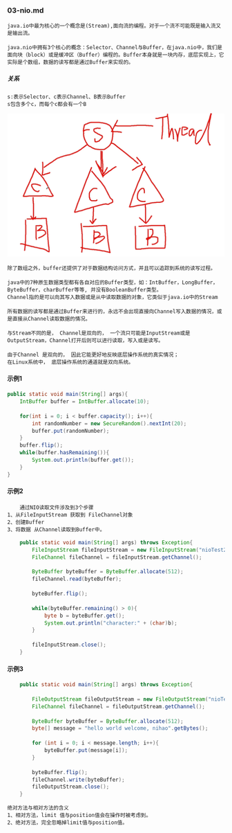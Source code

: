 ### 03-nio.md

    java.io中最为核心的一个概念是(Stream),面向流的编程。对于一个流不可能既是输入流又是输出流。

    java.nio中拥有3个核心的概念：Selector、Channel与Buffer，在java.nio中，我们是面向块（block）或是缓冲区（Buffer）编程的。Buffer本身就是一块内存，底层实现上，它实际是个数组，数据的读写都是通过Buffer来实现的。

##### 关系
    s:表示Selector、c表示Channel、B表示Buffer
    s包含多个c，而每个c都会有一个B
![image](https://github.com/ilin0/study_node/raw/master/nio/image/nio2018022515.png)

    除了数组之外，buffer还提供了对于数据结构访问方式，并且可以追踪到系统的读写过程。

    java中的7种原生数据类型都有各自对应的Buffer类型，如：IntBuffer，LongBuffer， ByteBuffer，charBuffer等等, 并没有BooleanBuffer类型。
    Channel指的是可以向其写入数据或是从中读取数据的对象，它类似于java.io中的Stream

    所有数据的读写都是通过Buffer来进行的，永远不会出现直接向Channel写入数据的情况，或是直接从Channel读取数据的情况。

    与Stream不同的是， Channel是双向的， 一个流只可能是InputStream或是OutputStream，Channel打开后则可以进行读取，写入或是读写。

    由于Channel 是双向的， 因此它能更好地反映底层操作系统的真实情况；
    在Linux系统中， 底层操作系统的通道就是双向系统。

#### 示例1
```java
public static void main(String[] args){
    IntBuffer buffer = IntBuffer.allocate(10);

    for(int i = 0; i < buffer.capacity(); i++){
        int randomNumber = new SecureRandom().nextInt(20);
        buffer.put(randomNumber);
    }
    buffer.flip();
    while(buffer.hasRemaining()){
        System.out.println(buffer.get());
    }
}
```


#### 示例2
        通过NIO读取文件涉及到3个步骤
    1、从FileInputStream 获取到 FileChannel对象
    2、创建Buffer
    3、将数据 从Channel读取到Buffer中。

```java
    public static void main(String[] args) throws Exception{
        FileInputStream fileInputStream = new FileInputStream("nioTest2.txt");
        FileChannel fileChannel = fileInputStream.getChannel();

        ByteBuffer byteBuffer = ByteBuffer.allocate(512);
        fileChannel.read(byteBuffer);

        byteBuffer.flip();

        while(byteBuffer.remaining() > 0){
            byte b = byteBuffer.get();
            System.out.println("character:" + (char)b);
        }

        fileInputStream.close();
    }
```

#### 示例3
```java
    public static void main(String[] args) throws Exception{

        FileOutputStream fileOutputStream = new FileOutputStream("nioTest3.txt");
        FileChannel fileChannel = fileOutputStream.getChannel();

        ByteBuffer byteBuffer = ByteBuffer.allocate(512);
        byte[] message = "hello world welcome, nihao".getBytes();

        for (int i = 0; i < message.length; i++){
            byteBuffer.put(message[i]);
        }

        byteBuffer.flip();
        fileChannel.write(byteBuffer);
        fileOutputStream.close();
    }
```




    绝对方法与相对方法的含义
    1、相对方法，limit 值与position值会在操作时被考虑到。
    2、绝对方法，完全忽略掉limit值与position值。




